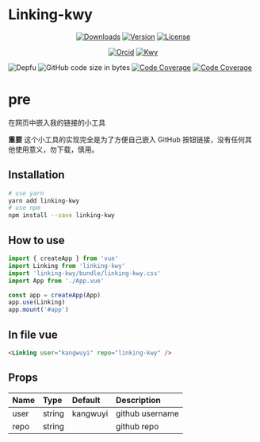 # Linking-kwy

<p align="center">
  <a href="https://www.npmjs.com/package/linking-kwy"><img src="https://img.shields.io/npm/dm/linking-kwy.svg?sanitize=true" alt="Downloads"></a>
  <a href="https://www.npmjs.com/package/linking-kwy"><img src="https://img.shields.io/npm/v/linking-kwy.svg?sanitize=true" alt="Version"></a>
  <a href="https://www.npmjs.com/package/linking-kwy"><img src="https://img.shields.io/npm/l/linking-kwy.svg?sanitize=true" alt="License"></a>
</p>

<p align="center">
  <a href="https://orcid.org/0009-0009-0993-7629"><img src="https://img.shields.io/badge/iD-0009--0009--0993--7629-f5f5f5" alt="Orcid"></a>
  <a href="https://ko-fi.com/kwy"><img src="https://badgen.net/badge/icon/kofi?icon=kofi&label=kwy&color=F16061" alt="Kwy"></a>
</p>

<p align="center">

![Depfu](https://img.shields.io/depfu/kangwuyi/linking-kwy) ![GitHub code size in bytes](https://img.shields.io/github/languages/code-size/kangwuyi/linking-kwy) [![Code Coverage](https://img.shields.io/codecov/c/github/kangwuyi/linking-kwy)](https://codecov.io/github/kangwuyi/linking-kwy) [![Code Coverage](https://github.com/kangwuyi/linking-kwy/actions/workflows/node.js.yml/badge.svg)](https://github.com/kangwuyi/kangwuyi/linking-kwy)


</p>


# pre
在网页中嵌入我的链接的小工具

**重要** 这个小工具的实现完全是为了方便自己嵌入 GitHub 按钮链接，没有任何其他使用意义，勿下载，慎用。

## Installation

```bash
# use yarn
yarn add linking-kwy
# use npm
npm install --save linking-kwy
```

## How to use
```js
import { createApp } from 'vue'
import Linking from 'linking-kwy'
import 'linking-kwy/bundle/linking-kwy.css'
import App from './App.vue'

const app = createApp(App)
app.use(Linking)
app.mount('#app')
```

## In file vue
```html
<Linking user="kangwuyi" repo="linking-kwy" />
```

## Props

| Name | Type | Default | Description |
|:-----|:-----|:--------|:------------|
| user | string | kangwuyi | github username |
| repo | string | | github repo |
